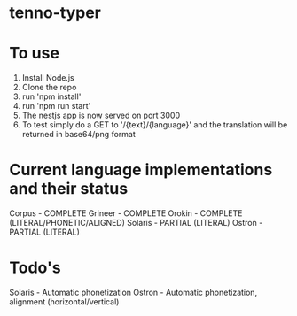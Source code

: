 # tenno-typer

# To use
1. Install Node.js
2. Clone the repo
3. run 'npm install'
4. run 'npm run start'
5. The nestjs app is now served on port 3000
6. To test simply do a GET to '/{text}/{language}' and the translation will be returned in base64/png format

# Current language implementations and their status
Corpus  -   COMPLETE
Grineer -   COMPLETE
Orokin  -   COMPLETE    (LITERAL/PHONETIC/ALIGNED)
Solaris -   PARTIAL     (LITERAL)
Ostron  -   PARTIAL     (LITERAL)

# Todo's
Solaris -   Automatic phonetization
Ostron  -   Automatic phonetization, alignment (horizontal/vertical)